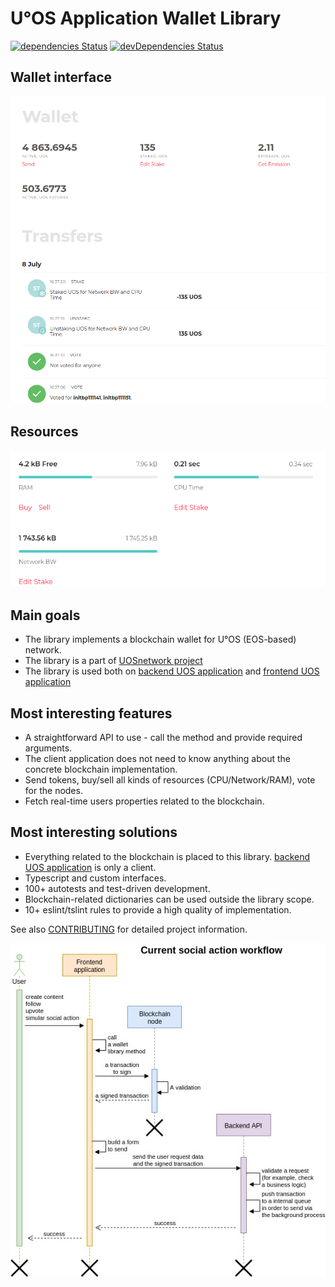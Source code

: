 # U°OS Application Wallet Library

[![dependencies Status](https://david-dm.org/UOSnetwork/ucom.libs.wallet/status.svg)](https://david-dm.org/UOSnetwork/ucom.libs.wallet) 
[![devDependencies Status](https://david-dm.org/UOSnetwork/ucom.libs.wallet/dev-status.svg)](https://david-dm.org/UOSnetwork/ucom.libs.wallet?type=dev)

## Wallet interface
![Wallet interface](https://raw.githubusercontent.com/UOSnetwork/ucom.libs.wallet/master/documentation/img/wallet.png)

## Resources
![Blockchain resources interface](https://raw.githubusercontent.com/UOSnetwork/ucom.libs.wallet/master/documentation/img/resources-only-no-title.png)

## Main goals
* The library implements a blockchain wallet for U°OS (EOS-based) network.
* The library is a part of [UOSnetwork project](https://github.com/UOSnetwork)
* The library is used both on [backend UOS application](https://github.com/UOSnetwork/ucom.backend) and [frontend UOS application](https://github.com/UOSnetwork/ucom.frontend)

## Most interesting features
* A straightforward API to use - call the method and provide required arguments.
* The client application does not need to know anything about the concrete blockchain implementation.
* Send tokens, buy/sell all kinds of resources (CPU/Network/RAM), vote for the nodes.
* Fetch real-time users properties related to the blockchain.

## Most interesting solutions 
* Everything related to the blockchain is placed to this library. [backend UOS application](https://github.com/UOSnetwork/ucom.backend) is only a client.
* Typescript and custom interfaces.
* 100+ autotests and test-driven development.
* Blockchain-related dictionaries can be used outside the library scope.
* 10+ eslint/tslint rules to provide a high quality of implementation.

See also [CONTRIBUTING](../../../uos.docs/blob/master/CONTRIBUTING.md) for detailed project information.

![Social action workflow](https://raw.githubusercontent.com/UOSnetwork/ucom.backend/master/documentation/jpg/social-action-workflow.jpg)
